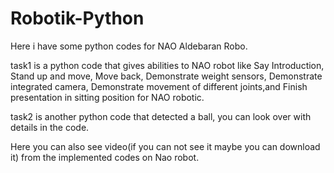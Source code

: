 # Robotik-Python
Here i have some python codes for NAO Aldebaran Robo. 

task1 is a python code that gives abilities to NAO robot like Say Introduction, Stand up and move, Move back, Demonstrate weight sensors, Demonstrate integrated camera, Demonstrate movement of different joints,and Finish presentation in sitting position for NAO robotic.

task2 is another python code that detected a ball, you can look over with details in the code.

Here you can also see video(if you can not see it maybe you can download it) from the implemented codes on Nao robot. 

